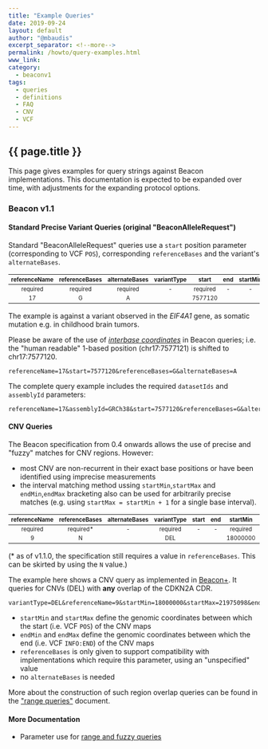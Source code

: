 ```yaml
---
title: "Example Queries"
date: 2019-09-24
layout: default
author: "@mbaudis"
excerpt_separator: <!--more-->
permalink: /howto/query-examples.html
www_link: 
category:
  - beaconv1
tags:
  - queries
  - definitions
  - FAQ
  - CNV
  - VCF
---
```


<style type="text/css">
  td,th { font-size: 0.7em;, padding: 1px; }
</style>


## {{ page.title }}

This page gives examples for query strings against Beacon implementations. This 
documentation is expected to be expanded over time, with adjustments for the 
expanding protocol options.

<!--more-->

### Beacon v1.1

#### Standard Precise Variant Queries (original "BeaconAlleleRequest")

Standard "BeaconAlleleRequest" queries use a `start` position parameter 
(corresponding to VCF `POS`), corresponding `referenceBases` and the variant's 
`alternateBases`. 

| referenceName | referenceBases | alternateBases | variantType | start | end | startMin | startMax | endMin | endMax |
|:-------------:|:--------------:|:--------------:|:-----------:|:-----:|:---:|:--------:|:--------:|:------:|:------:|
| required      | required       | required       | -    | required | - | - | - | - | - |
| 17            | G              | A              |             | 7577120 |   |          |          |        |        |    

The example is against a variant observed in the _EIF4A1_ gene, as somatic 
mutation e.g. in childhood brain tumors.

Please be aware of the use of [_interbase coordinates_](https://beacon-project.io/doc/howto-beacon-coordinates/) in Beacon queries; i.e. the "human readable" 1-based position (chr17:7577121) is shifted to chr17:7577120.

```
referenceName=17&start=7577120&referenceBases=G&alternateBases=A
```

The complete query example includes the required `datasetIds` and `assemblyId` 
parameters:

```
referenceName=17&assemblyId=GRCh38&start=7577120&referenceBases=G&alternateBases=A
```


#### CNV Queries

The Beacon specification from 0.4 onwards allows the use of precise and "fuzzy" matches for CNV regions. However:

* most CNV are non-recurrent in their exact base positions or have been identified using imprecise measurements
* the interval matching method ussing `startMin`,`startMax` and `endMin`,`endMax` bracketing also can be used for arbitrarily precise matches (e.g. using `startMax = startMin + 1` for a single base interval).

| referenceName | referenceBases | alternateBases | variantType | start | end | startMin | startMax | endMin | endMax |
|:-------------:|:--------------:|:--------------:|:-----------:|:-----:|:---:|:--------:|:--------:|:------:|:------:|
| required      | required*      | -              | required    | -     | -   | required | required |required |required |
| 9             | N              |                | DEL         |       |     | 18000000 | 21975098 | 21967753 | 26000000 | 

(* as of v1.1.0, the specification still requires a value in `referenceBases`. This can be skirted by using the `N` value.)

The example here shows a CNV query as implemented in [Beacon+](https://beacon.progenetix.org/ui/). It queries for CNVs (DEL) with __any__ overlap of the CDKN2A CDR. 

```
variantType=DEL&referenceName=9&startMin=18000000&startMax=21975098&endMin=21967753&endMax=26000000&referenceBases=N
```

* `startMin` and `startMax` define the genomic coordinates between which the 
start (i.e. VCF `POS`) of the CNV maps
* `endMin` and `endMax` define the genomic coordinates between which the 
end (i.e. VCF `INFO:END`) of the CNV maps
* `referenceBases` is only given to support compatibility with implementations 
which require this parameter, using an "unspecified" value
* no `alternateBases` is needed

More about the construction of such region overlap queries can be found in the 
["range queries"](/howto/range-queries.html) document.

<!--more-->

#### More Documentation

* Parameter use for [range and fuzzy queries](/howto/range-queries.html)
